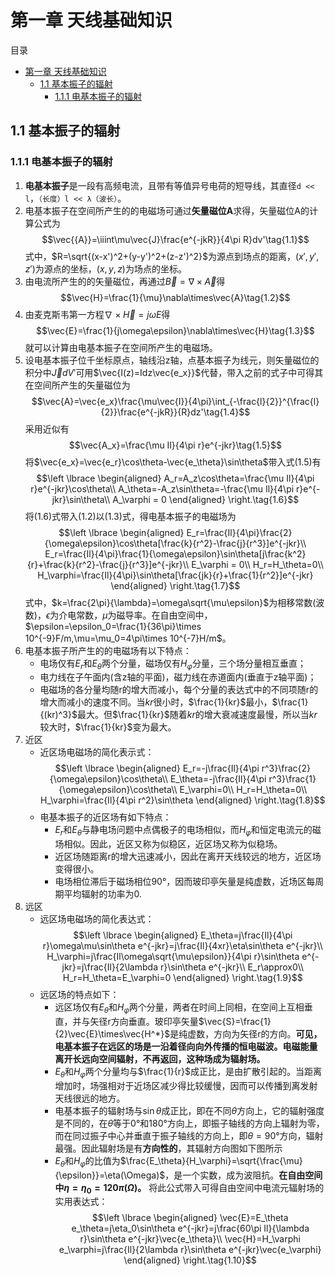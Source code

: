 # 第一章 天线基础知识 ##
目录
- [第一章 天线基础知识](#第一章-天线基础知识)
  - [1.1 基本振子的辐射](#11-基本振子的辐射)
    - [1.1.1 电基本振子的辐射](#111-电基本振子的辐射)
## 1.1 基本振子的辐射 ##
### 1.1.1 电基本振子的辐射 ###
1. **电基本振子**是一段有高频电流，且带有等值异号电荷的短导线，其直径`d << l`，`（长度）l << λ（波长）`。
2. 电基本振子在空间所产生的的电磁场可通过**矢量磁位A**求得，矢量磁位A的计算公式为
   $$\vec{{A}}=\iiint\mu\vec{J}\frac{e^{-jkR}}{4\pi R}dv'\tag{1.1}$$
   式中，$R=\sqrt{(x-x')^2+(y-y')^2+(z-z')^2}$为源点到场点的距离，$(x',y',z')$为源点的坐标，$(x,y,z)$为场点的坐标。
3. 由电流所产生的的矢量磁位，再通过$\vec{B}=\nabla\times\vec{A}$得
   $$\vec{H}=\frac{1}{\mu}\nabla\times\vec{A}\tag{1.2}$$
4. 由麦克斯韦第一方程$\nabla\times\vec{H} = j\omega E$得
   $$\vec{E}=\frac{1}{j\omega\epsilon}\nabla\times\vec{H}\tag{1.3}$$
   就可以计算由电基本振子在空间所产生的电磁场。
5. 设电基本振子位千坐标原点，轴线沿z轴，点基本振子为线元，则矢量磁位的积分中$\vec{J}dV'$可用$\vec{I(z)=Idz\vec{e_x}}$代替，带入之前的式子中可得其在空间所产生的矢量磁位为
   $$\vec{A}=\vec{e_x}\frac{\mu\vec{I}}{4\pi}\int_{-\frac{l}{2}}^{\frac{l}{2}}\frac{e^{-jkR}}{R}dz'\tag{1.4}$$
   采用近似有
   $$\vec{A_x}=\frac{\mu Il}{4\pi r}e^{-jkr}\tag{1.5}$$
   将$\vec{e_x}=\vec{e_r}\cos\theta-\vec{e_\theta}\sin\theta$带入式(1.5)有
   $$\left  \lbrace
       \begin{aligned}
           A_r=A_z\cos\theta=\frac{\mu Il}{4\pi r}e^{-jkr}\cos\theta\\
            A_\theta=-A_z\sin\theta=-\frac{\mu Il}{4\pi r}e^{-jkr}\sin\theta\\
            A_\varphi = 0
       \end{aligned}
       \right.\tag{1.6}$$
    将(1.6)式带入(1.2)以(1.3)式，得电基本振子的电磁场为
    $$\left \lbrace
        \begin{aligned}
            E_r=\frac{Il}{4\pi}\frac{2}{\omega\epsilon}\cos\theta[\frac{k}{r^2}-\frac{j}{r^3}]e^{-jkr}\\
            E_r=\frac{Il}{4\pi}\frac{1}{\omega\epsilon}\sin\theta[j\frac{k^2}{r}+\frac{k}{r^2}-\frac{j}{r^3}]e^{-jkr}\\
            E_\varphi = 0\\
            H_r=H_\theta=0\\
            H_\varphi=\frac{Il}{4\pi}\sin\theta[\frac{jk}{r}+\frac{1}{r^2}]e^{-jkr}
        \end{aligned}
        \right.\tag{1.7}$$
    式中，$k=\frac{2\pi}{\lambda}=\omega\sqrt{\mu\epsilon}$为相移常数(波数)，$\epsilon$为介电常数，$\mu$为磁导率。在自由空间中，$\epsilon=\epsilon_0=\frac{1}{36\pi}\times 10^{-9}F/m,\mu=\mu_0=4\pi\times 10^{-7}H/m$。
6. 电基本振子所产生的的电磁场有以下特点：
   - 电场仅有$E_r$和$E_\theta$两个分量，磁场仅有$H_\varphi$分量，三个场分量相互垂直；
   - 电力线在子午面内(含z轴的平面)，磁力线在赤道面内(垂直于z轴平面)；
   - 电磁场的各分量均随r的增大而减小，每个分量的表达式中的不同项随r的增大而减小的速度不同。当$kr$很小时，$\frac{1}{kr}$最小，$\frac{1}{(kr)^3}$最大。但$\frac{1}{kr}$随着$kr$的增大衰减速度最慢，所以当$kr$较大时，$\frac{1}{kr}$变为最大。
7. 近区
   - 近区场电磁场的简化表示式：
    $$\left \lbrace
        \begin{aligned}
            E_r=-j\frac{Il}{4\pi r^3}\frac{2}{\omega\epsilon}\cos\theta\\
            E_\theta=-j\frac{Il}{4\pi r^3}\frac{1}{\omega\epsilon}\cos\theta\\
            E_\varphi=0\\
            H_r=H_\theta=0\\
            H_\varphi=\frac{Il}{4\pi r^2}\sin\theta
        \end{aligned}
        \right.\tag{1.8}$$
    - 电基本振子的近区场有如下特点：
      - $E_r$和$E_\theta$与静电场问题中点偶极子的电场相似，而$H_\varphi$和恒定电流元的磁场相似。因此，近区又称为似稳区，近区场又称为似稳场。
      - 近区场随距离r的增大迅速减小，因此在离开天线较远的地方，近区场变得很小。
      - 电场相位滞后于磁场相位90°，因而玻印亭矢量是纯虚数，近场区每周期平均辐射的功率为0.
8. 远区
   - 远区场电磁场的简化表达式：
    $$\left \lbrace
        \begin{aligned}
            E_\theta=j\frac{Il}{4\pi r}\omega\mu\sin\theta e^{-jkr}=j\frac{Il}{4xr}\eta\sin\theta e^{-jkr}\\
            H_\varphi=j\frac{Il\omega\sqrt{\mu\epsilon}}{4\pi r}\sin\theta e^{-jkr}=j\frac{Il}{2\lambda r}\sin\theta e^{-jkr}\\
            E_r\approx0\\
            H_r=H_\theta=E_\varphi=0
        \end{aligned}
        \right.\tag{1.9}$$
    - 远区场的特点如下：
      - 远区场仅有$E_\theta$和$H_\varphi$两个分量，两者在时间上同相，在空间上互相垂直，并与矢径r方向垂直。玻印亭矢量$\vec{S}=\frac{1}{2}\vec{E}\times\vec{H^*}$是纯虚数，方向为矢径r的方向。**可见，电基本振子在远区的场是一沿着径向向外传播的恒电磁波。电磁能量离开长远向空间辐射，不再返回，这种场成为辐射场。**
      - $E_\theta$和$H_\varphi$两个分量均与$\frac{1}{r}$成正比，是由扩散引起的。当距离增加时，场强相对于近场区减少得比较缓慢，因而可以传播到离发射天线很远的地方。
      - 电基本振子的辐射场与$\sin\theta$成正比，即在不同$\theta$方向上，它的辐射强度是不同的，在$\theta$等于0°和180°方向上，即振子轴线的方向上辐射为零，而在同过振子中心并垂直于振子轴线的方向上，即$\theta=90°$方向，辐射最强。因此辐射场是有**方向性的**，其辐射方向图如下图所示
      - $E_\theta$和$H_\varphi$的比值为$\frac{E_\theta}{H_\varphi}=\sqrt{\frac{\mu}{\epsilon}}=\eta(\Omega)$，是一个实数，成为波阻抗。**在自由空间中$\eta=\eta_0=120\pi(\Omega)$。** 将此公式带入可得自由空间中电流元辐射场的实用表达式：
    $$\left \lbrace
            \begin{aligned}
                \vec{E}=E_\theta e_\theta=j\eta_0\sin\theta e^{-jkr}=j\frac{60\pi Il}{\lambda r}\sin\theta e^{-jkr}\vec{e_\theta}\\
                \vec{H}=H_\varphi e_\varphi=j\frac{Il}{2\lambda r}\sin\theta e^{-jkr}\vec{e_\varphi}
            \end{aligned}
    \right.\tag{1.10}$$
        